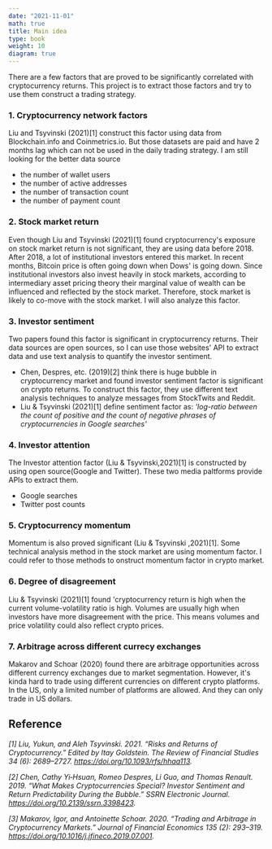 ```yaml
---
date: "2021-11-01"
math: true
title: Main idea
type: book
weight: 10
diagram: true
---
```


There are a few factors that are proved to be significantly correlated with cryptocurrency returns. This project is to extract those factors and try to use them construct a trading strategy.

### 1. Cryptocurrency network factors
Liu and Tsyvinski (2021)[1] construct this factor using data from Blockchain.info and Coinmetrics.io. But those datasets are paid and have 2 months lag which can not be used in the daily trading strategy. I am still looking for the better data source
* the number of wallet users
* the number of active addresses
* the number of transaction count
* the number of payment count


### 2. Stock market return
Even though Liu and Tsyvinski (2021)[1] found cryptocurrency's exposure on stock market return is not significant, they are using data before 2018. After 2018, a lot of institutional investors entered this market. In recent months, Bitcoin price is often going down when Dows' is going down. Since institutional investors also invest heavily in stock markets, according to intermediary asset pricing theory their marginal value of wealth can be influenced and reflected by the stock market. Therefore, stock market is likely to co-move with the stock market. I will also analyze this factor.

### 3. Investor sentiment
Two papers found this factor is significant in cryptocurrency returns. Their data sources are open sources, so I can use those websites' API to extract data and use text analysis to quantify the investor sentiment.
* Chen, Despres, etc. (2019)[2] think there is huge bubble in cryptocurrency market and found investor sentiment factor is significant on crypto returns. To construct this factor, they use different text analysis techniques to analyze messages from StockTwits and Reddit.
* Liu & Tsyvinski (2021)[1] define sentiment factor as: *'log-ratio between the count of positive and the count of negative phrases of cryptocurrencies in Google searches'*


### 4. Investor attention
The Investor attention factor (Liu & Tsyvinski,2021)[1] is constructed by using open source(Google and Twitter). These two media paltforms provide APIs to extract them.
* Google searches
* Twitter post counts


### 5. Cryptocurrency momentum
Momentum is also proved significant (Liu & Tsyvinski ,2021)[1]. Some technical analysis method in the stock market are using momentum factor. I could refer to those methods to onstruct momentum factor in crypto market.


### 6. Degree of disagreement
Liu & Tsyvinski (2021)[1] found 'cryptocurrency return is high when the current volume-volatility ratio is high. Volumes are usually high when investors have more disagreement with the price. This means volumes and price volatility could also reflect crypto prices.

### 7. Arbitrage across different currecy exchanges
Makarov and Schoar (2020) found there are arbitrage opportunities across different currency exchanges due to market segmentation. However, it's kinda hard to trade using different currencies on different crypto platforms. In the US, only a limited number of platforms are allowed. And they can only trade in US dollars.


## Reference
*[1] Liu, Yukun, and Aleh Tsyvinski. 2021. “Risks and Returns of Cryptocurrency.” Edited by Itay Goldstein. The Review of Financial Studies 34 (6): 2689–2727. https://doi.org/10.1093/rfs/hhaa113.*

*[2] Chen, Cathy Yi‐Hsuan, Romeo Despres, Li Guo, and Thomas Renault. 2019. “What Makes Cryptocurrencies Special? Investor Sentiment and Return Predictability During the Bubble.” SSRN Electronic Journal. https://doi.org/10.2139/ssrn.3398423.*

*[3] Makarov, Igor, and Antoinette Schoar. 2020. “Trading and Arbitrage in Cryptocurrency Markets.” Journal of Financial Economics 135 (2): 293–319. https://doi.org/10.1016/j.jfineco.2019.07.001.*




